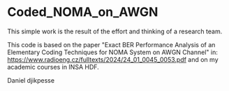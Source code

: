 # Coded_NOMA_on_AWGN

This simple work is the result of the effort and thinking of a research team.

This code is based on the paper "Exact BER Performance Analysis of an Elementary Coding Techniques for NOMA System on AWGN Channel"
in:  https://www.radioeng.cz/fulltexts/2024/24_01_0045_0053.pdf and on my academic courses in INSA HDF.

Daniel djikpesse
